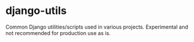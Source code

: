 django-utils
============

Common Django utilities/scripts used in various projects. Experimental and not recommended for production use as is.
